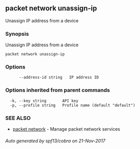 ## packet network unassign-ip

Unassign IP address from a device

### Synopsis


Unassign IP address from a device

```
packet network unassign-ip
```

### Options

```
      --address-id string   IP address ID
```

### Options inherited from parent commands

```
  -k, --key string       API key
  -p, --profile string   Profile name (default "default")
```

### SEE ALSO
* [packet network](packet_network.md)	 - Manage packet network services

###### Auto generated by spf13/cobra on 21-Nov-2017
